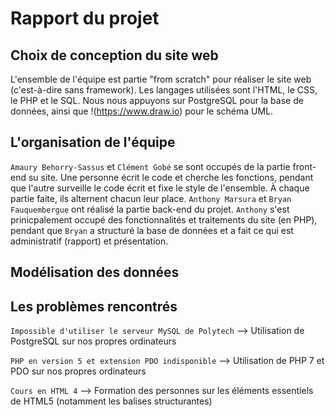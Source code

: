 # Rapport du projet
## Choix de conception du site web
L'ensemble de l'équipe est partie "from scratch" pour réaliser le site web (c'est-à-dire sans framework). Les langages utilisées sont l'HTML, le CSS, le PHP et le SQL. Nous nous appuyons sur PostgreSQL pour la base de données, ainsi que !(https://www.draw.io) pour le schéma UML.
## L'organisation de l'équipe
`Amaury Behorry-Sassus` et `Clément Gobé` se sont occupés de la partie front-end su site. Une personne écrit le code et cherche les fonctions, pendant que l'autre surveille le code écrit et fixe le style de l'ensemble. À chaque partie faite, ils alternent chacun leur place.
`Anthony Marsura` et `Bryan Fauquembergue` ont réalisé la partie back-end du projet. `Anthony` s'est prinicpalement occupé des fonctionnalités et traitements du site (en PHP), pendant que `Bryan` a structuré la base de données et a fait ce qui est administratif (rapport) et présentation.
## Modélisation des données
## Les problèmes rencontrés
`Impossible d'utiliser le serveur MySQL de Polytech`
--> Utilisation de PostgreSQL sur nos propres ordinateurs

`PHP en version 5 et extension PDO indisponible`
--> Utilisation de PHP 7 et PDO sur nos propres ordinateurs

`Cours en HTML 4`
--> Formation des personnes sur les éléments essentiels de HTML5 (notamment les balises structurantes)
